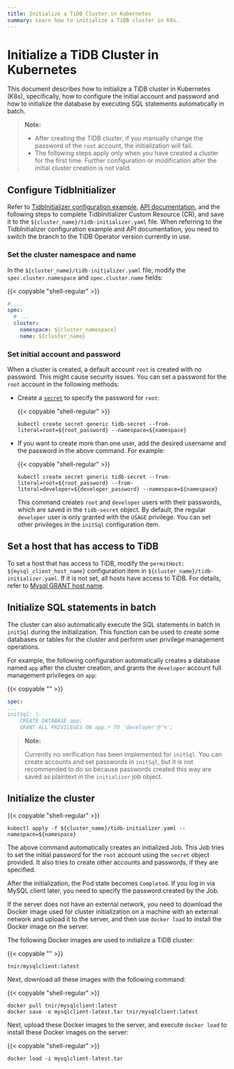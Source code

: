 ```yaml
---
title: Initialize a TiDB Cluster in Kubernetes
summary: Learn how to initialize a TiDB cluster in K8s.
---
```


# Initialize a TiDB Cluster in Kubernetes

This document describes how to initialize a TiDB cluster in Kubernetes (K8s), specifically, how to configure the initial account and password and how to initialize the database by executing SQL statements automatically in batch.

> **Note:**
>
> - After creating the TiDB cluster, if you manually change the password of the `root` account, the initialization will fail.
> - The following steps apply only when you have created a cluster for the first time. Further configuration or modification after the initial cluster creation is not valid.

## Configure TidbInitializer

Refer to [TidbInitializer configuration example](https://github.com/pingcap/tidb-operator/blob/v1.3.6/manifests/initializer/tidb-initializer.yaml), [API documentation](https://github.com/pingcap/tidb-operator/blob/master/docs/api-references/docs.md), and the following steps to complete TidbInitializer Custom Resource (CR), and save it to the `${cluster_name}/tidb-initializer.yaml` file. When referring to the TidbInitializer configuration example and API documentation, you need to switch the branch to the TiDB Operator version currently in use.

### Set the cluster namespace and name

In the `${cluster_name}/tidb-initializer.yaml` file, modify the `spec.cluster.namespace` and `spec.cluster.name` fields:

{{< copyable "shell-regular" >}}

```yaml
# ...
spec:
  # ...
  cluster:
    namespace: ${cluster_namespace}
    name: ${cluster_name}
```

### Set initial account and password

When a cluster is created, a default account `root` is created with no password. This might cause security issues. You can set a password for the `root` account in the following methods:

- Create a [`secret`](https://kubernetes.io/docs/concepts/configuration/secret/) to specify the password for `root`:

    {{< copyable "shell-regular" >}}

    ```shell
    kubectl create secret generic tidb-secret --from-literal=root=${root_password} --namespace=${namespace}
    ```

- If you want to create more than one user, add the desired username and the password in the above command. For example:

    {{< copyable "shell-regular" >}}

    ```shell
    kubectl create secret generic tidb-secret --from-literal=root=${root_password} --from-literal=developer=${developer_password} --namespace=${namespace}
    ```

    This command creates `root` and `developer` users with their passwords, which are saved in the `tidb-secret` object. By default, the regular `developer` user is only granted with the `USAGE` privilege. You can set other privileges in the `initSql` configuration item.

## Set a host that has access to TiDB

To set a host that has access to TiDB, modify the `permitHost: ${mysql_client_host_name}` configuration item in `${cluster_name}/tidb-initializer.yaml`. If it is not set, all hosts have access to TiDB. For details, refer to [Mysql GRANT host name](https://dev.mysql.com/doc/refman/5.7/en/grant.html).

## Initialize SQL statements in batch

The cluster can also automatically execute the SQL statements in batch in `initSql` during the initialization. This function can be used to create some databases or tables for the cluster and perform user privilege management operations.

For example, the following configuration automatically creates a database named `app` after the cluster creation, and grants the `developer` account full management privileges on `app`:

{{< copyable "" >}}

```yaml
spec:
...
initSql: |-
    CREATE DATABASE app;
    GRANT ALL PRIVILEGES ON app.* TO 'developer'@'%';
```

> **Note:**
>
> Currently no verification has been implemented for `initSql`. You can create accounts and set passwords in `initSql`, but it is not recommended to do so because passwords created this way are saved as plaintext in the `initializer` job object.

## Initialize the cluster

{{< copyable "shell-regular" >}}

```shell
kubectl apply -f ${cluster_name}/tidb-initializer.yaml --namespace=${namespace}
```

The above command automatically creates an initialized Job. This Job tries to set the initial password for the `root` account using the `secret` object provided. It also tries to create other accounts and passwords, if they are specified.

After the initialization, the Pod state becomes `Completed`. If you log in via MySQL client later, you need to specify the password created by the Job.

If the server does not have an external network, you need to download the Docker image used for cluster initialization on a machine with an external network and upload it to the server, and then use `docker load` to install the Docker image on the server.

The following Docker images are used to initialize a TiDB cluster:

{{< copyable "" >}}

```
tnir/mysqlclient:latest
```

Next, download all these images with the following command:

{{< copyable "shell-regular" >}}

```shell
docker pull tnir/mysqlclient:latest
docker save -o mysqlclient-latest.tar tnir/mysqlclient:latest
```

Next, upload these Docker images to the server, and execute `docker load` to install these Docker images on the server:

{{< copyable "shell-regular" >}}

```shell
docker load -i mysqlclient-latest.tar
```
